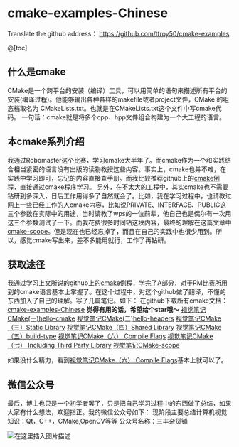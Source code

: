 # cmake-examples-Chinese
Translate the github address：   https://github.com/ttroy50/cmake-examples

@[toc]
##  什么是cmake
CMake是一个跨平台的安装（编译）工具，可以用简单的语句来描述所有平台的安装(编译过程)。他能够输出各种各样的makefile或者project文件，CMake 的组态档取名为 CMakeLists.txt。也就是在CMakeLists.txt这个文件中写cmake代码。
一句话：cmake就是将多个cpp、hpp文件组合构建为一个大工程的语言。
##  本cmake系列介绍
我通过Robomaster这个比赛，学习cmake大半年了。而cmake作为一个和实践结合相当紧密的语言没有出版的读物教授这些内容。事实上，cmake也并不难，在实践中学习即可，忘记的内容直接查手册。而我比较推荐github上的[cmake例程](https://github.com/ttroy50/cmake-examples)，直接通过cmake程序学习。
另外，在不太大的工程中，其实cmake也不需要钻研到多深入，日后工作用得多了自然就会了。比如，我在学习过程中，也请教过网上一些已经工作的人cmake内容，比如说PRIVATE、INTERFACE、PUBLIC这三个参数在实际中的用途，当时请教了wps的一位前辈，他自己也是偶尔有一次用这三个参数测试了一下。而我花费很多时间钻这块内容，最终的理解在这篇文章中[cmake-scope](https://blog.csdn.net/weixin_42089190/article/details/105357050)。但是现在也已经忘掉了，而且在自己的实践中也很少用到。所以，感觉cmake写出来，差不多能用就行，工作了再钻研。
##  获取途径
我通过学习上文所说的github上的[cmake例程](https://github.com/ttroy50/cmake-examples)，学完了A部分，对于RM比赛所用到的cmake语言基本上掌握了。在这个过程中，对这个github做了翻译，不懂的东西加入了自己的理解。写了几篇笔记。如下：
在github下载所有cmake文档：[cmake-examples-Chinese](https://github.com/SFUMECJF/cmake-examples-Chinese)
**觉得有用的话，希望给个star哦～**
[视觉笔记CMake(一)hello-cmake](https://blog.csdn.net/weixin_42089190/article/details/104896748)
[视觉笔记CMake(二)hello-headers](https://blog.csdn.net/weixin_42089190/article/details/105046533)
[视觉笔记CMake（三）Static Library](https://blog.csdn.net/weixin_42089190/article/details/105343675)
[视觉笔记CMake（四）Shared Library](https://blog.csdn.net/weixin_42089190/article/details/106058822)
[视觉笔记CMake（五）build-type](https://blog.csdn.net/weixin_42089190/article/details/106420270)
[视觉笔记CMake（六） Compile Flags](https://blog.csdn.net/weixin_42089190/article/details/106836208)
[视觉笔记CMake（七） Including Third Party Library](https://blog.csdn.net/weixin_42089190/article/details/108942491)
[视觉笔记CMake-scope](https://blog.csdn.net/weixin_42089190/article/details/105357050)

如果没什么精力，看到[视觉笔记CMake（六） Compile Flags](https://blog.csdn.net/weixin_42089190/article/details/106836208)基本上就可以了。
##  微信公众号
最后，博主也只是一个初学者罢了，只是把自己学习过程中的东西做了总结，如果大家有什么想法，欢迎指正。我的微信公众号如下：
现阶段主要总结计算机视觉知识：Qt，C++，CMake,OpenCV等等
公众号名称：三丰杂货铺

![在这里插入图片描述](https://img-blog.csdnimg.cn/20200529103009878.gif#pic_center)

